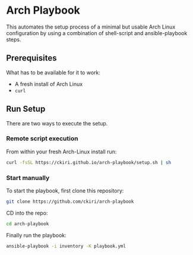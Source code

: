 # Arch Playbook

This automates the setup process of a minimal but usable
Arch Linux configuration by using a combination of shell-script
and ansible-playbook steps.

## Prerequisites

What has to be available for it to work:
- A fresh install of Arch Linux
- `curl`

## Run Setup

There are two ways to execute the setup.

### Remote script execution

From within your fresh Arch-Linux install run:
```sh
curl -fsSL https://ckiri.github.io/arch-playbook/setup.sh | sh
```

### Start manually

To start the playbook, first clone this repository:
```sh
git clone https://github.com/ckiri/arch-playbook
```

CD into the repo:
```sh
cd arch-playbook
```

Finally run the playbook:
```sh
ansible-playbook -i inventory -K playbook.yml
```
